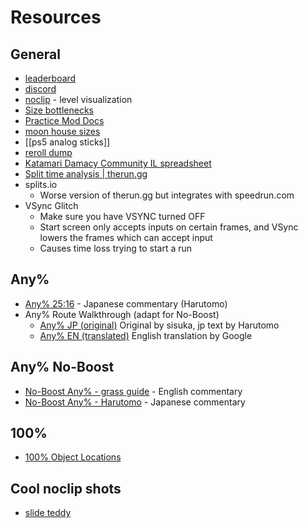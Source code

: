 # Resources
General
---
- [leaderboard](https://www.speedrun.com/katamarireroll/full_game#Any_no_boost)
- [discord](https://discord.com/invite/NEJU2JT)
- [noclip](https://noclip.website/#katamari_damacy) - level visualization
- [Size bottlenecks](https://docs.google.com/spreadsheets/d/10kvfrl3bnAh3d6O-J4gTatyU2ucK0oOSiQl_AaBUf3c/edit#gid=0)
- [Practice Mod Docs](https://github.com/misoelegant/rpm/tree/master/il-practice-mod)
- [moon house sizes](https://media.discordapp.net/attachments/232269732735221760/735598820926291978/moonhouses.png?width=999&height=510)
- [[ps5 analog sticks]]
- [reroll dump](https://docs.google.com/spreadsheets/d/1zg9WRiJamj6iUKuL2iTY1BhXfhD0HwLHwCNO-9HNe6s/edit#gid=453850959)
- [Katamari Damacy Community IL spreadsheet](https://docs.google.com/spreadsheets/d/1BcpKA7JOyqFPfJxIuy7BT0nc-R2dCBMEEiQkYXK05cA/edit#gid=1667325440)
- [Split time analysis | therun.gg](https://therun.gg/game/Katamari%20Damacy%20Reroll)
- splits.io
	- Worse version of therun.gg but integrates with speedrun.com
- VSync Glitch
	- Make sure you have VSYNC turned OFF
	- Start screen only accepts inputs on certain frames, and VSync lowers the frames which can accept input
	- Causes time loss trying to start a run

Any%
---
- [Any% 25:16](https://youtu.be/76CWNB9VwQI) - Japanese commentary (Harutomo)
-  Any% Route Walkthrough (adapt for No-Boost)
	- [Any% JP (original)](https://docs.google.com/spreadsheets/d/1c8KWPhAsYNAzDNRmjUyj27HiBqIP9OWXVu8wCx4tVXA/edit#gid=847154455) Original by sisuka, jp text by Harutomo
	- [Any% EN (translated)](https://docs.google.com/spreadsheets/d/1e_7cXlGeKzbmBQ6DMrWnJ5Sq_Z73WREiaOuaOUQ-GAc/edit?usp=sharing) English translation by Google

Any% No-Boost
---
- [No-Boost Any% - grass guide](https://www.twitch.tv/videos/539063804) - English commentary
- [No-Boost Any% - Harutomo](https://www.twitch.tv/videos/1289867127?t=0h0m1s) - Japanese commentary

100%
---
- [100% Object Locations](https://docs.google.com/spreadsheets/d/13WdWXcJ-UEKn9ZP2S0Q32AYGMbOTfePucvucg3bJszA/edit#gid=0)

Cool noclip shots
---
- [slide teddy](https://noclip.website/#katamari_damacy/lvl3;ShareData=AXTXH94*Gr9WkuxUv6F%7CW__l96Q_&/UqPSoUjB9TWG8bi9zr%5EXUB/7S91ZB8=a~) 